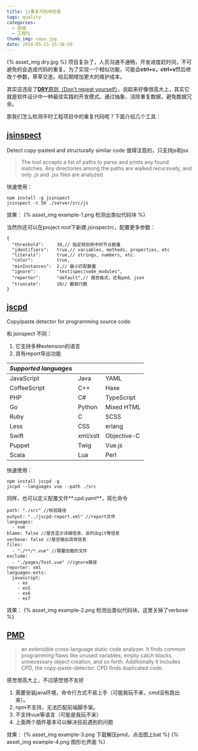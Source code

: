 ```yaml
---
title: js重复代码块检查
tags: quality
categories:
  - 前端
  - 工程化
thumb_img: copy.jpg
date: 2018-05-15 15:38:50
---
```



{% asset_img dry.jpg %}
项目复杂了，人员沟通不通畅，开发进度赶时间，不可避免的会造成代码的重复。为了实现一个相似功能，可能会**ctrl+c，ctrl+v**然后修改个参数，草草交差。给后期增加更大的维护成本。

其实这违反了[**DRY**原则（Don't repeat yourself）](https://en.wikipedia.org/wiki/Don%27t_repeat_yourself)，说起来好像很高大上，其实它就是软件设计中一种最佳实践的开发模式。通过抽象、消除重复数据，避免数据冗余。

那我们怎么检测平时工程项目中的重复代码呢？下面介绍几个工具：

## [jsinspect](https://github.com/danielstjules/jsinspect)
Detect copy-pasted and structurally similar code
值得注意的，只支持js和jsx
> The tool accepts a list of paths to parse and prints any found matches. Any directories among the paths are walked recursively, and only .js and .jsx files are analyzed

快速使用：
````
npm install -g jsinspect
jsinspect -t 50 ./server/src/js
````
效果：
{% asset_img example-1.png 检测出类似代码块 %}

当然你还可以在project root下新建.jsinspectrc，配置更多参数：
````
{
  "threshold":     30,// 指定规则命中的节点数量
  "identifiers":   true,// variables, methods, properties, etc
  "literals":      true,// strings, numbers, etc.
  "color":         true,
  "minInstances":  2,// 最小匹配数量
  "ignore":        "test|spec|node_modules",
  "reporter":      "default",// 报告格式，还有pmd、json
  "truncate":      10// 截取行数
}
````

## [jscpd](https://github.com/kucherenko/jscpd)
Copy/paste detector for programming source code. 

和 jsinspect 不同：
1. 它支持多种extension的语言
2. 具有report导出功能

| _Supported languages_ |              |               |
|-----------------------|--------------|---------------|
| JavaScript            | Java         | YAML          |
| CoffeeScript          | C++          | Haxe          |
| PHP                   | C#           | TypeScript    |
| Go                    | Python       | Mixed HTML    |
| Ruby                  | C            | SCSS          |
| Less                  | CSS          | erlang        |
| Swift                 | xml/xslt     | Objective-C   |
| Puppet                | Twig         | Vue.js        |
| Scala                 | Lua          | Perl          |

快速使用：
````
npm install jscpd -g
jscpd --languages vue --path ./src
````

同样，也可以定义配置文件**.cpd.yaml**，简化命令
````
path: "./src" //校验路径
output: "../jscpd-report.xml" //report文件
languages:
  - vue
blame: false //是否显示详细信息，会列出git等信息
verbose: false //是否输出具体信息
files:
  - "./**/*.vue" //需要加载的文件
exclude:
  - "./pages/Test.vue" //ignore路径
reporter: xml
languages-exts:
  javascript:
    - es
    - es5
    - es6
    - es7
````
效果：
{% asset_img example-2.png 检测出类似代码块，这里关掉了verbose %}

## [PMD](https://pmd.github.io/pmd-6.3.0/index.html)
> an extensible cross-language static code analyzer. It finds common programming flaws like unused variables, empty catch blocks, unnecessary object creation, and so forth. Additionally it includes CPD, the copy-paste-detector. CPD finds duplicated code.

感觉很高大上，不过感觉很不友好
1. 需要安装java环境，命令行方式不易上手（可能我玩不来，cmd没有跑出来）。
2. npm不支持，无法匹配前端脚手架。
3. 不支持vue等语言（可能是我玩不来）
4. 上面两个插件基本可以解决目前遇到的问题

效果：
{% asset_img example-3.png 下载解压pmd，点击图上bat %}
{% asset_img example-4.png 图形化界面 %}

